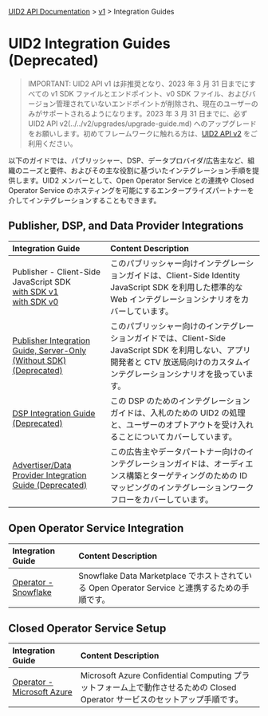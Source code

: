 [UID2 API Documentation](../../README.md) > [v1](../README.md) > Integration Guides

# UID2 Integration Guides (Deprecated)

> IMPORTANT: UID2 API v1 は非推奨となり、2023 年 3 月 31 日までにすべての v1 SDK ファイルとエンドポイント、v0 SDK ファイル、およびバージョン管理されていないエンドポイントが削除され、現在のユーザーのみがサポートされるようになります。2023 年 3 月 31 日までに、必ず UID2 API v2(../../v2/upgrades/upgrade-guide.md) へのアップグレードをお願いします。初めてフレームワークに触れる方は、[UID2 API v2](../../v2/summary-doc-v2.md) をご利用ください。

以下のガイドでは、パブリッシャー、DSP、データプロバイダ/広告主など、組織のニーズと要件、およびその主な役割に基づいたインテグレーション手順を提供します。UID2 メンバーとして、Open Operator Service との連携や Closed Operator Service のホスティングを可能にするエンタープライズパートナーを介してインテグレーションすることもできます。

## Publisher, DSP, and Data Provider Integrations

| Integration Guide                                                                                                                     | Content Description                                                                                                                                                              |
| :------------------------------------------------------------------------------------------------------------------------------------ | :------------------------------------------------------------------------------------------------------------------------------------------------------------------------------- |
| Publisher - Client-Side JavaScript SDK<br/>[with SDK v1](./publisher-client-side.md)<br/>[with SDK v0](./publisher-client-side-v0.md) | このパブリッシャー向けインテグレーションガイドは、Client-Side Identity JavaScript SDK を利用した標準的な Web インテグレーションシナリオをカバーしています。                      |
| [Publisher Integration Guide, Server-Only (Without SDK) (Deprecated)](./custom-publisher-integration.md)                              | このパブリッシャー向けのインテグレーションガイドでは、Client-Side JavaScript SDK を利用しない、アプリ開発者と CTV 放送局向けのカスタムインテグレーションシナリオを扱っています。 |
| [DSP Integration Guide (Deprecated)](./dsp-guide.md)                                                                                  | この DSP のためのインテグレーションガイドは、入札のための UID2 の処理と、ユーザーのオプトアウトを受け入れることについてカバーしています。                                        |
| [Advertiser/Data Provider Integration Guide (Deprecated)](./advertiser-dataprovider-guide.md)                                         | この広告主やデータパートナー向けのインテグレーションガイドは、オーディエンス構築とターゲティングのための ID マッピングのインテグレーションワークフローをカバーしています。       |

## Open Operator Service Integration

| Integration Guide                                          | Content Description                                                                            |
| :--------------------------------------------------------- | :--------------------------------------------------------------------------------------------- |
| [Operator - Snowflake](./../sdks/snowflake_integration.md) | Snowflake Data Marketplace でホストされている Open Operator Service と連携するための手順です。 |

## Closed Operator Service Setup

| Integration Guide                                               | Content Description                                                                                                          |
| :-------------------------------------------------------------- | :--------------------------------------------------------------------------------------------------------------------------- |
| [Operator - Microsoft Azure](./operator-guide-azure-enclave.md) | Microsoft Azure Confidential Computing プラットフォーム上で動作させるための Closed Operator サービスのセットアップ手順です。 |
